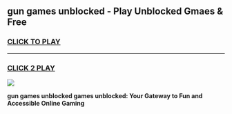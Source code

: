
## gun games unblocked - Play Unblocked Gmaes & Free
<h3>
<a href="https://premium.freeplayer.one?title=gun_games_unblocked&ref=20F">CLICK TO PLAY</a></h3>
<hr>

<h3>
<a href="https://premium.freeplayer.one?title=gun_games_unblocked&ref=20F">CLICK 2 PLAY</a>
  
</h3>

<a href="https://premium.freeplayer.one?title=gun_games_unblocked&ref=20F/"><img src="https://clearcache.store/games.png"></a>


**gun games unblocked games unblocked: Your Gateway to Fun and Accessible Online Gaming**
